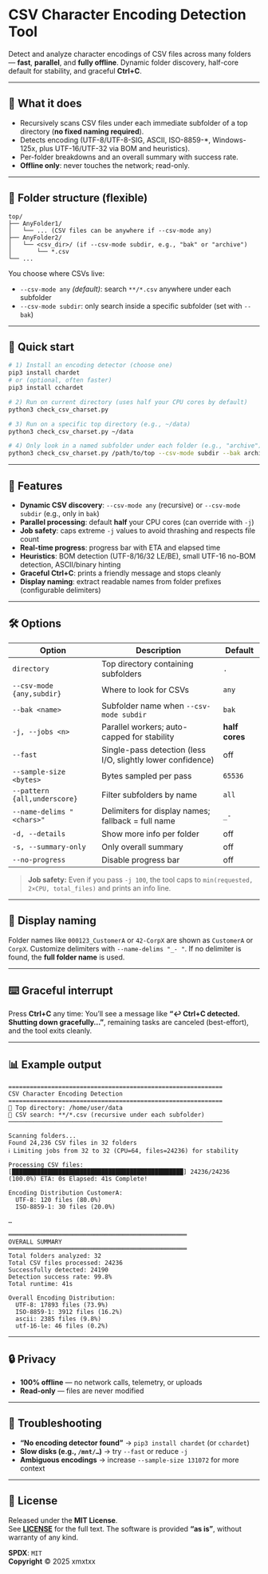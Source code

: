 # CSV Character Encoding Detection Tool

Detect and analyze character encodings of CSV files across many folders — **fast**, **parallel**, and **fully offline**. Dynamic folder discovery, half-core default for stability, and graceful **Ctrl+C**.

---

## 🎯 What it does

* Recursively scans CSV files under each immediate subfolder of a top directory (**no fixed naming required**).
* Detects encoding (UTF-8/UTF-8-SIG, ASCII, ISO-8859-\*, Windows-125x, plus UTF-16/UTF-32 via BOM and heuristics).
* Per-folder breakdowns and an overall summary with success rate.
* **Offline only**: never touches the network; read-only.

---

## 📁 Folder structure (flexible)

```
top/
├── AnyFolder1/
│   └── ... (CSV files can be anywhere if --csv-mode any)
├── AnyFolder2/
│   └── <csv_dir>/ (if --csv-mode subdir, e.g., "bak" or "archive")
│       └── *.csv
└── ...
```

You choose where CSVs live:

* `--csv-mode any` *(default)*: search `**/*.csv` anywhere under each subfolder
* `--csv-mode subdir`: only search inside a specific subfolder (set with `--bak`)

---

## 🚀 Quick start

```bash
# 1) Install an encoding detector (choose one)
pip3 install chardet
# or (optional, often faster)
pip3 install cchardet

# 2) Run on current directory (uses half your CPU cores by default)
python3 check_csv_charset.py

# 3) Run on a specific top directory (e.g., ~/data)
python3 check_csv_charset.py ~/data

# 4) Only look in a named subfolder under each folder (e.g., "archive")
python3 check_csv_charset.py /path/to/top --csv-mode subdir --bak archive
```

---

## 🧩 Features

* **Dynamic CSV discovery**: `--csv-mode any` (recursive) or `--csv-mode subdir` (e.g., only in `bak`)
* **Parallel processing**: default **half** your CPU cores (can override with `-j`)
* **Job safety**: caps extreme `-j` values to avoid thrashing and respects file count
* **Real-time progress**: progress bar with ETA and elapsed time
* **Heuristics**: BOM detection (UTF-8/16/32 LE/BE), small UTF-16 no-BOM detection, ASCII/binary hinting
* **Graceful Ctrl+C**: prints a friendly message and stops cleanly
* **Display naming**: extract readable names from folder prefixes (configurable delimiters)

---

## 🛠️ Options

| Option                       | Description                                                 | Default        |
| ---------------------------- | ----------------------------------------------------------- | -------------- |
| `directory`                  | Top directory containing subfolders                         | `.`            |
| `--csv-mode {any,subdir}`    | Where to look for CSVs                                      | `any`          |
| `--bak <name>`               | Subfolder name when `--csv-mode subdir`                     | `bak`          |
| `-j, --jobs <n>`             | Parallel workers; auto-capped for stability                 | **half cores** |
| `--fast`                     | Single-pass detection (less I/O, slightly lower confidence) | off            |
| `--sample-size <bytes>`      | Bytes sampled per pass                                      | `65536`        |
| `--pattern {all,underscore}` | Filter subfolders by name                                   | `all`          |
| `--name-delims "<chars>"`    | Delimiters for display names; fallback = full name          | `_- `          |
| `-d, --details`              | Show more info per folder                                   | off            |
| `-s, --summary-only`         | Only overall summary                                        | off            |
| `--no-progress`              | Disable progress bar                                        | off            |

> **Job safety:** Even if you pass `-j 100`, the tool caps to `min(requested, 2×CPU, total_files)` and prints an info line.

---

## 🧠 Display naming

Folder names like `000123_CustomerA` or `42-CorpX` are shown as `CustomerA` or `CorpX`.
Customize delimiters with `--name-delims "_- "`. If no delimiter is found, the **full folder name** is used.

---

## ⌨️ Graceful interrupt

Press **Ctrl+C** any time:
You’ll see a message like **“↩ Ctrl+C detected. Shutting down gracefully…”**, remaining tasks are canceled (best-effort), and the tool exits cleanly.

---

## 📊 Example output

```
============================================================
CSV Character Encoding Detection
============================================================
📁 Top directory: /home/user/data
🔎 CSV search: **/*.csv (recursive under each subfolder)
────────────────────────────────────────────────────────────

Scanning folders...
Found 24,236 CSV files in 32 folders
ℹ Limiting jobs from 32 to 32 (CPU=64, files=24236) for stability

Processing CSV files: [████████████████████████████████████████████████] 24236/24236 (100.0%) ETA: 0s Elapsed: 41s Complete!

Encoding Distribution CustomerA:
  UTF-8: 120 files (80.0%)
  ISO-8859-1: 30 files (20.0%)

…

══════════════════════════════════════════════════
OVERALL SUMMARY
══════════════════════════════════════════════════
Total folders analyzed: 32
Total CSV files processed: 24236
Successfully detected: 24190
Detection success rate: 99.8%
Total runtime: 41s

Overall Encoding Distribution:
  UTF-8: 17893 files (73.9%)
  ISO-8859-1: 3912 files (16.2%)
  ascii: 2385 files (9.8%)
  utf-16-le: 46 files (0.2%)
```

---

## 🔒 Privacy

* **100% offline** — no network calls, telemetry, or uploads
* **Read-only** — files are never modified

---

## 🐞 Troubleshooting

* **“No encoding detector found”** → `pip3 install chardet` (or `cchardet`)
* **Slow disks (e.g., `/mnt/…`)** → try `--fast` or reduce `-j`
* **Ambiguous encodings** → increase `--sample-size 131072` for more context

---

## 📝 License

Released under the **MIT License**.  
See **[LICENSE](LICENSE)** for the full text. The software is provided **“as is”**, without warranty of any kind.

**SPDX**: `MIT`  
**Copyright** © 2025 xmxtxx

